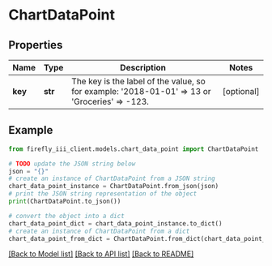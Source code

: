 # ChartDataPoint


## Properties

Name | Type | Description | Notes
------------ | ------------- | ------------- | -------------
**key** | **str** | The key is the label of the value, so for example: &#39;2018-01-01&#39; &#x3D;&gt; 13 or &#39;Groceries&#39; &#x3D;&gt; -123. | [optional] 

## Example

```python
from firefly_iii_client.models.chart_data_point import ChartDataPoint

# TODO update the JSON string below
json = "{}"
# create an instance of ChartDataPoint from a JSON string
chart_data_point_instance = ChartDataPoint.from_json(json)
# print the JSON string representation of the object
print(ChartDataPoint.to_json())

# convert the object into a dict
chart_data_point_dict = chart_data_point_instance.to_dict()
# create an instance of ChartDataPoint from a dict
chart_data_point_from_dict = ChartDataPoint.from_dict(chart_data_point_dict)
```
[[Back to Model list]](../README.md#documentation-for-models) [[Back to API list]](../README.md#documentation-for-api-endpoints) [[Back to README]](../README.md)


